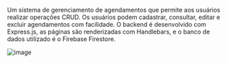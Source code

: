 Um sistema de gerenciamento de agendamentos que permite aos usuários realizar operações CRUD. Os usuários podem cadastrar, consultar, editar e excluir agendamentos com facilidade. O backend é desenvolvido com Express.js, as páginas são renderizadas com Handlebars, e o banco de dados utilizado é o Firebase Firestore.

![image](https://github.com/juan9321/FireBase-Project/assets/99427234/bea7b4ed-ac74-4092-93c3-5d7f0ce64cc4)

